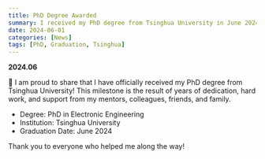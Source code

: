 ```yaml
---
title: PhD Degree Awarded
summary: I received my PhD degree from Tsinghua University in June 2024.
date: 2024-06-01
categories: [News]
tags: [PhD, Graduation, Tsinghua]
---
```


**2024.06**

🎉 I am proud to share that I have officially received my PhD degree from Tsinghua University! This milestone is the result of years of dedication, hard work, and support from my mentors, colleagues, friends, and family.

- Degree: PhD in Electronic Engineering
- Institution: Tsinghua University
- Graduation Date: June 2024

Thank you to everyone who helped me along the way!
